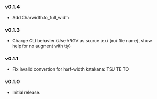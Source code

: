 ### v0.1.4

- Add Charwidth.to_full_width

### v0.1.3

- Change CLI behavier (Use ARGV as source text (not file name), show help for no augment with tty)

### v0.1.1

- Fix invalid convertion for harf-width katakana: TSU TE TO

### v0.1.0

- Initial release.
